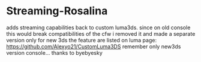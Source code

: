 # Streaming-Rosalina
adds streaming capabilities back to custom luma3ds.
since on old console this would break compatibilities of the cfw i removed it and made a separate version only for new 3ds the feature are listed on luma page:
https://github.com/Alexyo21/CustomLuma3DS
remember only new3ds version console...
thanks to byebyesky
